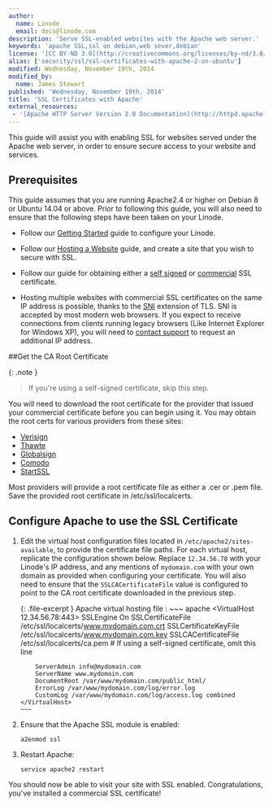 ```yaml
---
author:
  name: Linode
  email: docs@linode.com
description: 'Serve SSL-enabled websites with the Apache web server.'
keywords: 'apache SSL,ssl on debian,web sever,debian'
license: '[CC BY-ND 3.0](http://creativecommons.org/licenses/by-nd/3.0/us/)'
alias: ['security/ssl/ssl-certificates-with-apache-2-on-ubuntu']
modified: Wednesday, November 19th, 2014
modified_by:
  name: James Stewart
published: 'Wednesday, November 19th, 2014'
title: 'SSL Certificates with Apache'
external_resources:
 - '[Apache HTTP Server Version 2.0 Documentation](http://httpd.apache.org/docs/2.4/)'
---
```


This guide will assist you with enabling SSL for websites served under the Apache web server, in order to ensure secure access to your website and services.

Prerequisites
-------------

This guide assumes that you are running Apache2.4 or higher on Debian 8 or Ubuntu 14.04 or above. Prior to following this guide, you will also need to ensure that the following steps have been taken on your Linode.

- Follow our [Getting Started](/docs/getting-started/) guide to configure your Linode.

- Follow our [Hosting a Website](/docs/websites/hosting-a-website) guide, and create a site that you wish to secure with SSL.

- Follow our guide for obtaining either a [self signed](/docs/security/ssl/how-to-make-a-selfsigned-ssl-certificate) or [commercial](/docs/security/ssl/obtaining-a-commercial-ssl-certificate) SSL certificate.

- Hosting multiple websites with commercial SSL certificates on the same IP address is possible, thanks to the [SNI](https://wiki.apache.org/httpd/NameBasedSSLVHostsWithSNI) extension of TLS. SNI is accepted by most modern web browsers. If you expect to receive connections from clients running legacy browsers (Like Internet Explorer for Windows XP), you will need to [contact support](/docs/platform/support) to request an additional IP address.


##Get the CA Root Certificate

{: .note }
> If you're using a self-signed certificate, skip this step.

You will need to download the root certificate for the provider that issued your commercial certificate before you can begin using it. You may obtain the root certs for various providers from these sites:

-   [Verisign](https://knowledge.verisign.com/support/ssl-certificates-support/index.html)
-   [Thawte](http://www.thawte.com/roots/index.html)
-   [Globalsign](https://support.globalsign.com/customer/portal/articles/1426602-globalsign-root-certificates)
-   [Comodo](https://support.comodo.com/index.php?_m=downloads&_a=view&parentcategoryid=1&pcid=0&nav=0)
-   [StartSSL](http://www.startssl.com/certs/)

Most providers will provide a root certificate file as either a .cer or .pem file. Save the provided root certificate in /etc/ssl/localcerts.

## Configure Apache to use the SSL Certificate

1.  Edit the virtual host configuration files located in `/etc/apache2/sites-available`, to provide the certificate file paths. For each virtual host, replicate the configuration shown below. Replace `12.34.56.78` with your Linode's IP address, and any mentions of `mydomain.com` with your own domain as provided when configuring your certificate. You will also need to ensure that the `SSLCACertificateFile` value is configured to point to the CA root certificate downloaded in the previous step.

    {: .file-excerpt }
    Apache virtual hosting file
    :   ~~~ apache
        <VirtualHost 12.34.56.78:443>
            SSLEngine On
            SSLCertificateFile /etc/ssl/localcerts/www.mydomain.com.crt
            SSLCertificateKeyFile /etc/ssl/localcerts/www.mydomain.com.key
            SSLCACertificateFile /etc/ssl/localcerts/ca.pem  # If using a self-signed certificate, omit this line

            ServerAdmin info@mydomain.com
            ServerName www.mydomain.com
            DocumentRoot /var/www/mydomain.com/public_html/
            ErrorLog /var/www/mydomain.com/log/error.log
            CustomLog /var/www/mydomain.com/log/access.log combined
        </VirtualHost>
        ~~~

2.  Ensure that the Apache SSL module is enabled:

        a2enmod ssl

3.  Restart Apache:

        service apache2 restart

You should now be able to visit your site with SSL enabled. Congratulations, you've installed a commercial SSL certificate!
